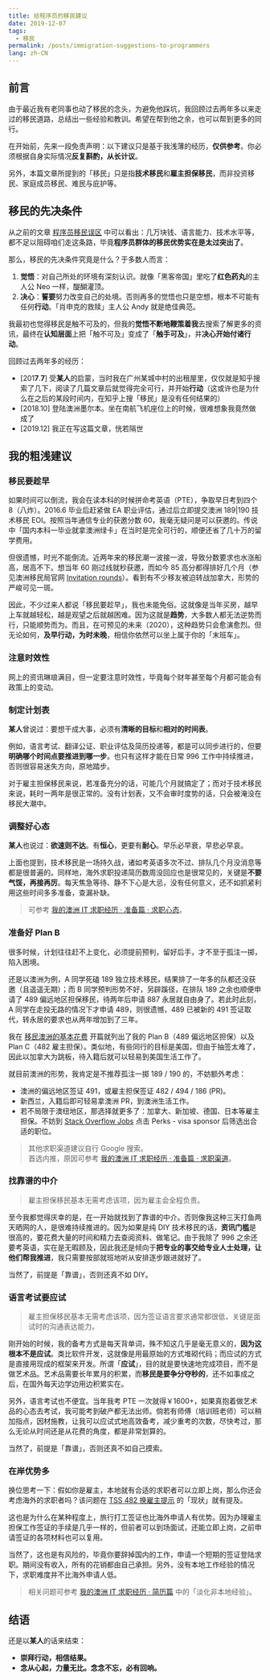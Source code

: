```yaml
---
title: 给程序员的移民建议
date: 2019-12-07
tags:
  - 移民
permalink: /posts/immigration-suggestions-to-programmers
lang: zh-CN
---
```


## 前言

由于最近我有老同事也动了移民的念头，为避免他踩坑，我回顾过去两年多以来走过的移民道路，总结出一些经验和教训。希望在帮到他之余，也可以帮到更多的同行。

在开始前，先来一段免责声明：以下建议只是基于我浅薄的经历，**仅供参考**。你必须根据自身实际情况**反复斟酌，从长计议**。

另外，本篇文章所提到的「移民」只是指**技术移民**和**雇主担保移民**，而非投资移民、家庭成员移民、难民与庇护等。

## 移民的先决条件

从之前的文章 [程序员移民误区](../programmer-immigration-misconceptions/index.md) 中可以看出：几万块钱、语言能力、技术水平等，都不足以阻碍咱们走这条路，毕竟**程序员群体的移民优势实在是太过突出了**。

那么，移民的先决条件究竟是什么？于多数人而言：

1. **觉悟**：对自己所处的环境有深刻认识。就像「黑客帝国」里吃了**红色药丸**的主人公 Neo 一样，醍醐灌顶。
2. **决心**：**誓要**努力改变自己的处境。否则再多的觉悟也只是空想，根本不可能有任何**行动**。「肖申克的救赎」主人公 Andy 就是绝佳典范。

我最初也觉得移民是触不可及的，但我的**觉悟不断地鞭策着我**去搜索了解更多的资讯，最终在**认知层面**上把「触不可及」变成了「**触手可及**」，并**决心开始付诸行动**。

回顾过去两年多的经历：

* [201**7**.**7**] 受**某人**的启蒙，当时我在广州某城中村的出租屋里，仅仅就是知乎搜索了几下，阅读了几篇文章后就觉得完全可行，并开始**行动**（这或许也是为什么在之后的某段时间内，在知乎上搜「移民」是没有任何结果的）
* [2018.10] 登陆澳洲墨尔本。坐在南航飞机座位上的时候，很难想象我竟然做成了
* [2019.12] 我正在写这篇文章，恍若隔世

## 我的粗浅建议

### 移民要趁早

如果时间可以倒流，我会在读本科的时候拼命考英语（PTE），争取早日考到四个 8（八炸）。2016.6 毕业后赶紧做 EA 职业评估，通过后立即提交澳洲 189|190 技术移民 EOI。按照当年通信专业的获邀分数 60，我毫无疑问是可以获邀的。传说中「国内本科一毕业就拿澳洲绿卡」在当时是完全可行的，顺便还省了几十万的留学费用。

但很遗憾，时光不能倒流。近两年来的移民潮一波接一波，导致分数要求也水涨船高，居高不下。想当年 60 刚过线就秒获邀，而如今 85 高分都得排好几个月（参见澳洲移民局官网 [Invitation rounds](https://immi.homeaffairs.gov.au/visas/working-in-australia/skillselect/invitation-rounds)）。看到有不少移友被迫转战加拿大，形势的严峻可见一斑。

因此，不少过来人都说「移民要趁早」，我也未能免俗。这就像是当年买房，越早上车就越轻松，越是观望之后就越困难。因为这就是**趋势**，大多数人都无法逆势而行，只能顺势而为。而且，在可预见的未来（2020），这种趋势只会愈演愈烈。但无论如何，**及早行动，为时未晚**，相信你依然可以坐上属于你的「末班车」。

### 注意时效性

网上的资讯琳琅满目，但一定要注意时效性，毕竟每个财年甚至每个月都可能会有政策上的变动。

### 制定计划表

**某人**曾说过：要想干成大事，必须有**清晰的目标**和**相对的时间表**。

例如，语言考试、翻译公证、职业评估及简历投递等，都是可以同步进行的，但要**明确哪个时间点要推进到哪一步**。也只有这样才能在日常 996 工作中持续推进，否则很容易迷失方向，原地踏步。

对于雇主担保移民来说，若准备充分的话，可能几个月就搞定了；而对于技术移民来说，耗时一两年是很正常的。没有计划表，又不会审时度势的话，只会被淹没在移民大潮中。

### 调整好心态

**某人**也说过：**欲速则不达**。有**恒心**，更要有**耐心**。早乐必早衰，早悲必早哀。

上面也提到，技术移民是一场持久战，诸如考英语多次不过、排队几个月没消息等都是很普遍的。同样地，海外求职投递简历数周没回应也是很常见的，关键是**不要气馁，再接再厉**。每天焦急等待、静不下心是大忌，没有任何意义，还不如抓紧利用这些时间多多准备，查漏补缺。

> 可参考 [我的澳洲 IT 求职经历 · 准备篇 · 求职心态](../my-it-job-hunting-experience-in-australia/1-preparation/1-mentality.md)。

### 准备好 Plan B

很多时候，计划往往赶不上变化，必须提前预判，留好后手，才不至于孤注一掷，陷入困境。

还是以澳洲为例，A 同学死磕 189 独立技术移民，结果排了一年多的队都还没获邀（且遥遥无期）；而 B 同学预判形势不好，另辟蹊径，在排队 189 之余也顺便申请了 489 偏远地区担保移民，待两年后申请 887 永居就自由身了。若此时此刻，A 同学在走投无路的情况下才申请 489，则很遗憾，489 已被新的 491 签证取代，转永居的要求也从两年增加到了三年。

我在 [移民澳洲的基本花费](../basic-costs-of-immigration-to-australia/index.md) 开篇就列出了我的 Plan B（489 偏远地区担保）以及 Plan C（482 雇主担保）。类似地，有些同行的目标是美国，但由于抽签太难了，因此以加拿大为跳板，待入籍后就可以轻易到美国生活工作了。

就目前澳洲的形势，我肯定是不推荐孤注一掷 189 / 190 的，不妨额外考虑：

* 澳洲的偏远地区签证 491，或雇主担保签证 482 / 494 / 186 (PR)。
* 新西兰，入籍后即可轻易拿澳洲 PR，到澳洲生活工作。
* 若不局限于澳纽地区，那选择就更多了：加拿大、新加坡、德国、日本等雇主担保。不妨到 [Stack Overflow Jobs](https://stackoverflow.com/jobs) 点击 Perks - visa sponsor 后筛选出合适的职位。

> 其他求职渠道建议自行 Google 搜索。  
> 首选内推，原因可参考 [我的澳洲 IT 求职经历 · 准备篇 · 求职渠道](../my-it-job-hunting-experience-in-australia/1-preparation/4-job-seek-channels.md)。

### 找靠谱的中介

> 雇主担保移民基本无需考虑该项，因为雇主会全程负责。

至今我都觉得庆幸的是，在一开始就找到了靠谱的中介。否则像我这种三天打鱼两天晒网的人，是很难持续推进的。因为如果是纯 DIY 技术移民的话，**资讯门槛**是很高的，要花费大量的时间和精力去查阅资料、做笔记。由于我除了 996 之余还要考英语，实在是无暇顾及，因此我还是倾向于**把专业的事交给专业人士处理，让他们帮我推进**，我只需要按部就班地听从安排逐步跟进就好了。

当然了，前提是「靠谱」，否则还真不如 DIY。

### 语言考试要应试

> 雇主担保移民基本无需考虑该项，因为签证语言要求通常都很低，关键是面试时的沟通表达能力。

刚开始的时候，我的备考方式是每天背单词，殊不知这几乎是毫无意义的，**因为这根本不是应试**。类比软件开发，这就像是用最原始的方式堆砌代码；而应试的方式是直接用现成的框架来开发。所谓「**应试**」，目的就是要快速地完成项目，而不是做艺术品。艺术品需要长年累月的积累，而**移民是要争分夺秒的**，还不如事成之后，在国外每天边学边用边积累实在。

另外，语言考试也不便宜。当年我考 PTE 一次就得￥1600+，如果真抱着做艺术品的心态去考试，我可能考到破产都无法出师。倘若有师傅（培训班老师）可以稍加指点，因材施教，让我可以应试式地高效备考，减少重考的次数，尽快考过，那么无论从时间还是从花费的角度，都是非常划算的。

当然了，前提是「靠谱」，否则还真不如自己摸索。

### 在岸优势多

换位思考一下：假如你是雇主，本地就有合适的求职者可以立即上岗，那么你还会考虑海外的求职者吗？该问题在 [TSS 482 换雇主提示](../tss-482-change-employer-tips/index.md) 的「现状」就有提及。

这也是为什么在某种程度上，旅行打工签证也比海外申请人有优势。因为办理雇主担保工作签证的手续是几乎一样的，但前者可以到场面试，还能立即上岗，之前申请签证的各项材料也可以复用。

当然了，这也是有风险的，毕竟你要辞掉国内的工作，申请一个短期的签证登陆求职。期间没有收入，所有的花销都由自己承担。另外，没有本地工作经验的情况下，求职难度并不比海外申请人低。

> 相关问题可参考 [我的澳洲 IT 求职经历 · 简历篇](../my-it-job-hunting-experience-in-australia/2-resume/index.md) 中的「淡化非本地经验」。

## 结语

还是以**某人**的话来结束：

* **崇拜行动，相信结果。**
* **念从心起，力量无比。念念不忘，必有回响。**
